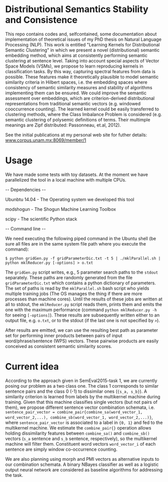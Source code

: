 # Distributional Semantics Stability and Consistence
This repo contains codes and, selfcontained, some documentation about implementation of theoretical issues of my PhD thesis on Natural Language Processing (NLP). This work is entitled "Learning Kernels for Distributional Semantic Clustering" in which we present a novel (distributional) semantic embedding method, which aims at consistently performing semantic clustering at sentence level. Taking into account special aspects of Vector Space Models (VSMs), we propose to learn reproducing kernels in classification tasks. By this way, capturing spectral features from data is possible. These features make it theoretically plausible to model semantic similarity criteria in Hilbert spaces, i.e. the embedding spaces where consistency of semantic similarity measures and stability of algorithms implementing them can be ensured. We could improve the semantic assessment over embeddings, which are criterion-derived distributional representations from traditional semantic vectors (e.g. windowed cooccurrence counting). The learned kernel could be easily transferred to clustering methods, where the Class Imbalance Problem is considered (e.g. semantic clustering of polysemic definitions of terms. Their multimple meanings are Zipf distributed: Passonneau, et.al, 2012).

See the initial publications at my personal web site for futher details: www.corpus.unam.mx:8069/member/1

# Usage

We have made some tests with toy datasets. At the moment we have parallelized the tool in a local machine with multiple CPUs. 

-- Dependencies --

Ubunbtu 14.04 - The Operating system we developed this tool

modshogun - The Shogun Machine Learning Toolbox

scipy - The scientific Python stack

-- Command line --

We need executing the following piped command in the Ubuntu shell (be sure all files are in the same system file path where you execute the command):

`$ python gridGen.py -f gridParameterDic.txt -t 5 | ./mklParallel.sh | python mklReducer.py [-options] > o.txt`

The `gridGen.py` script writes, e.g., 5 parameter search paths to the `stdout` separately. These paths are randomly generated from the  file `gridParameterDic.txt` which contains a python dictionary of parameters. The set of paths is read by the `mklParallel.sh` bash script who yields multiple training jobs (The OS manages the thing if there are more processes than machine cores). Until the results of these jobs are written at all to stdout, the `mklReducer.py` script reads them, prints them and emits the one with the maximum performance (command `python mklReducer.py -h` for seeing `[-options]`). These results are subsequently written either to an output file, e.g. `o.txt`, or to the stdout (if the last one is not specified by `>`).

After results are emitted, we can use the resulting best path as parameter set for performing inner products between pairs of input word/phrase/sentence (WPS) vectors. These pairwise products are easily conceived as consistent semantic similarity scores.

# Current idea

According to the approach given in SemEval2015-task 1, we are currently posing our problem as a two class one. The class 1 corresponds to similar sentence pairs and the class 0 (-1) to dissimilar ones (`{s_a, s_b}`). A similarity criterion is learned from labels by the multikernel machine during training. Given that this machine classifies single vectors (but not pairs of them), we propose different sentence vector combination schemata, i.e. `sentence_pair_vector = combine_pair{combine_sa(word_vector_1, word_vector_2,...), combine_sb(word_vector_1, word_vector_2,...)}`, where `sentence_pair_vector` is associated to a label in `{0, 1}` and fed to the multikernel machine. We estimate the `combine_pair{}` operation allows holding dissimilarity features between `combine_sa()` and `combine_sb()` vectors (`s_a` sentence and `s_b` sentence, respectively), so the multikernel machine will filter them. Constituent word vectors `word_vector_i` of each sentence are simply window co-occurrence counting.

We are also planning using morph and PMI vectors as alternative inputs to our combination schemata. A binary NBayes classifier as well as a logistic output neural network are considered as baseline algorithms for addressing the task. 
